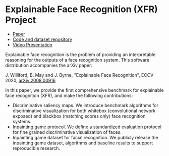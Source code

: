 # Explainable Face Recognition (XFR) Project

* [Paper](https://arxiv.org/abs/2008.00916)
* [Code and dataset repository](https://github.com/stresearch/xfr)
* [Video Presentation](https://youtu.be/Mu9aOlPE_8M)

Explainable face recognition is the problem of providing an interpretable reasoning for the outputs of a face recognition system.  This software distribution accompanies the arXiv paper:

J. Williford, B. May and J. Byrne, "Explainable Face Recognition", ECCV 2020, [arXiv:2008.00916](https://arxiv.org/pdf/2008.00916.pdf)

In this paper, we provide the first comprehensive benchmark for explainable face recognition (XFR), and make the following contributions:

* Discriminative saliency maps.  We introduce benchmark algorithms for discriminative visualization for both whitebox (convolutional network exposed) and blackbox (matching scores only) face recognition systems.  
* Inpainting game protocol.  We define a standardized evaluation protocol for fine grained discriminative visualization of faces.
* Inpainting game dataset for facial recognition.  We publicly release the inpainting game dataset, algorithms and baseline results to support reproducible research.

